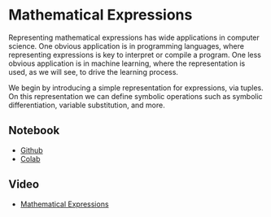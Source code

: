 # Mathematical Expressions

Representing mathematical expressions has wide applications in computer science.  One obvious application is in programming languages, where representing expressions is key to interpret or compile a program.  One less obvious application is in machine learning, where the representation is used, as we will see, to drive the learning process. 

We begin by introducing a simple representation for expressions, via tuples.  On this representation we can define symbolic operations such as symbolic differentiation, variable substitution, and more. 

## Notebook

* [Github](https://github.com/abstractions-in-python/abstractions-in-python.github.io/blob/master/notebooks/Mathematical_Expressions_chapter.ipynb)
* [Colab](https://drive.google.com/file/d/1Z6Cpz0cHAcHPi-7BwTJtrZ8qRRoZ217a/view?usp=sharing)

## Video

* [Mathematical Expressions](https://drive.google.com/file/d/1dm1ZpCC8MG_zlsUg06m4Zi8s7KLDP6zV/view?usp=drive_link)